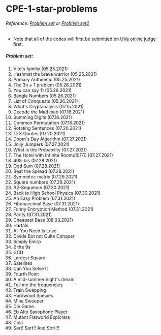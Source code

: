 # CPE-1-star-problems  
  
###### Reference: [Problem set](http://squall.cs.ntou.edu.tw/cprog/practices/CPE1star/problem%20list.html) or [Problem set2](https://cpe.cse.nsysu.edu.tw/environment.php#starList)      
  
- Note that all of the codes will first be submitted on [UVa online judge](https://onlinejudge.org/) first.
  
##### Problem set:  
01. Vito's familiy (05.25.2021)  
02. Hashmat the brave warrior (05.25.2021)  
03. Primary Arithmetic (05.25.2021)  
04. The 3n + 1 problem (05.26.2021)  
05. You can say 11 (05.26.2021)  
06. Bangla Numbers (05.26.2021)  
07. List of Conquests (05.26.2021)  
08. What's Cryptanalysis (07.15.2021)  
09. Decode the Mad man (07.16.2021)  
10. Summing Digits (07.16.2021)  
11. Common Permutation (07.16.2021)  
12. Rotating Sentences (07.20.2021)  
13. TEX Quotes (07.20.2021)  
14. Doom's Day Algorithm (07.27.2021)  
15. Jolly Jumpers (07.27.2021)  
16. What is the Probability (07.27.2021)  
17. The Hotel with Infinite Rooms10170 (07.27.2021)  
18. 498-bis (07.28.2021)  
19. Odd Sum (07.28.2021)    
20. Beat the Spread (07.28.2021)  
21. Symmetric matrix (07.29.2021)  
22. Square numbers (07.29.2021)  
23. B2-Sequence (07.30.2021)  
24. Back to High School Physics (07.30.2021)  
25. An Easy Problem (07.31.2021)  
26. Fibonaccimal Base (07.31.2021)  
27. Funny Encryption Method (07.31.2021)  
28. Parity (07.31.2021)  
29. Cheapest Base (08.03.2021)  
30. Hartals  
31. All You Need Is Love  
32. Divide But not Quite Conquer  
33. Simply Emirp  
34. 2 the 9s  
35. GCD  
36. Largest Square  
37. Satellites  
38. Can You Solve It  
39. Fourth Point  
40. A mid-summer night's dream  
41. Tell me the frequencies  
42. Train Swapping  
43. Hardwood Species  
44. Mine Sweeper  
45. Die Game  
46. Eb Alto Saxophone Player  
47. Mutant Flatworld Explorers  
48. Cola  
49. Sort! Sort!! And Sort!!!  
  
